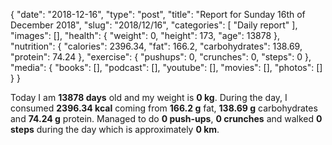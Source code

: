 {
    "date": "2018-12-16",
    "type": "post",
    "title": "Report for Sunday 16th of December 2018",
    "slug": "2018\/12\/16",
    "categories": [
        "Daily report"
    ],
    "images": [],
    "health": {
        "weight": 0,
        "height": 173,
        "age": 13878
    },
    "nutrition": {
        "calories": 2396.34,
        "fat": 166.2,
        "carbohydrates": 138.69,
        "protein": 74.24
    },
    "exercise": {
        "pushups": 0,
        "crunches": 0,
        "steps": 0
    },
    "media": {
        "books": [],
        "podcast": [],
        "youtube": [],
        "movies": [],
        "photos": []
    }
}

Today I am <strong>13878 days</strong> old and my weight is <strong>0 kg</strong>. During the day, I consumed <strong>2396.34 kcal</strong> coming from <strong>166.2 g</strong> fat, <strong>138.69 g</strong> carbohydrates and <strong>74.24 g</strong> protein. Managed to do <strong>0 push-ups</strong>, <strong>0 crunches</strong> and walked <strong>0 steps</strong> during the day which is approximately <strong>0 km</strong>.